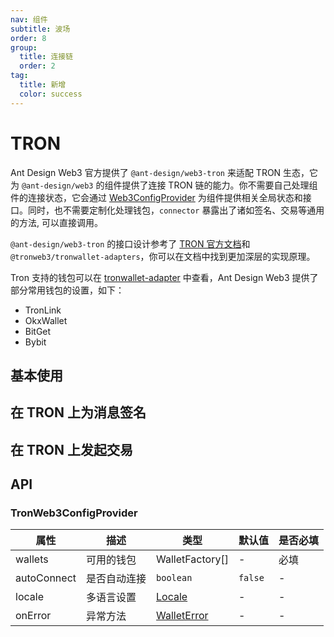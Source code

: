 ```yaml
---
nav: 组件
subtitle: 波场
order: 8
group:
  title: 连接链
  order: 2
tag:
  title: 新增
  color: success
---
```


# TRON

Ant Design Web3 官方提供了 `@ant-design/web3-tron` 来适配 TRON 生态，它为 `@ant-design/web3` 的组件提供了连接 TRON 链的能力。你不需要自己处理组件的连接状态，它会通过 [Web3ConfigProvider](../web3-config-provider/index.zh-CN.md) 为组件提供相关全局状态和接口。同时，也不需要定制化处理钱包，`connector` 暴露出了诸如签名、交易等通用的方法, 可以直接调用。

`@ant-design/web3-tron` 的接口设计参考了 [TRON 官方文档](https://developers.tron.network/docs/tronwallet-adapter)和`@tronweb3/tronwallet-adapters`，你可以在文档中找到更加深层的实现原理。

Tron 支持的钱包可以在 [tronwallet-adapter](https://github.com/web3-geek/tronwallet-adapter?tab=readme-ov-file#supported) 中查看，Ant Design Web3 提供了部分常用钱包的设置，如下：

- TronLink
- OkxWallet
- BitGet
- Bybit

## 基本使用

<code src='./demos/basic.tsx'></code>

## 在 TRON 上为消息签名

<code src='./demos/message.tsx'></code>

## 在 TRON 上发起交易

<code src='./demos/transaction.tsx'></code>

## API

### TronWeb3ConfigProvider

| 属性 | 描述 | 类型 | 默认值 | 是否必填 |
| --- | --- | --- | --- | --- |
| wallets | 可用的钱包 | WalletFactory\[\] | - | 必填 |
| autoConnect | 是否自动连接 | `boolean` | `false` | - |
| locale | 多语言设置 | [Locale](https://github.com/ant-design/ant-design-web3/blob/main/packages/common/src/locale/zh_CN.ts) | - | - |
| onError | 异常方法 | [WalletError](https://github.com/web3-geek/tronwallet-adapter/blob/main/packages/adapters/abstract-adapter/src/errors.ts#L1) | - | - |
